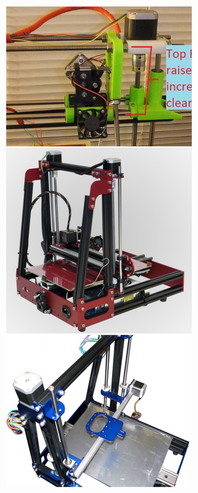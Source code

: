 
![New](02-New-Raised-Z-Vertex_display_large_preview_featured.jpg)
![New](mendelmax-2-0-kit-beta-3.jpeg)
![New](mendelmax-2-beta-kit.jpg)
